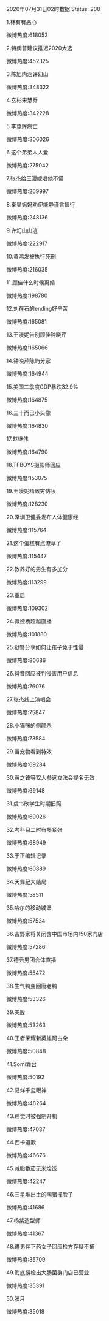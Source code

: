 2020年07月31日02时数据
Status: 200

1.林有有恶心

微博热度:618052

2.特朗普建议推迟2020大选

微博热度:452325

3.陈旭内涵许幻山

微博热度:348322

4.玄彬宋慧乔

微博热度:342228

5.李登辉病亡

微博热度:306026

6.这个弟弟人人爱

微博热度:275042

7.张杰给王漫妮唱他不懂

微博热度:269997

8.秦昊妈妈劝伊能静谨言慎行

微博热度:248136

9.许幻山山渣

微博热度:222917

10.黄鸿发被执行死刑

微博热度:216035

11.顾佳什么时候离婚

微博热度:198780

12.刘在石的ending好辛苦

微博热度:165081

13.王漫妮告别顾佳钟晓芹

微博热度:165066

14.钟晓芹陈屿分家

微博热度:164944

15.美国二季度GDP暴跌32.9%

微博热度:164875

16.三十而已小头像

微博热度:164830

17.赵继伟

微博热度:164790

18.TFBOYS摄影师回应

微博热度:153075

19.王漫妮精致穷仿妆

微博热度:128230

20.深圳卫健委发布人体健康经

微博热度:115764

21.这个蛋糕有点潦草了

微博热度:115447

22.教养好的男生有多加分

微博热度:113299

23.重启

微博热度:109302

24.薇娅杨超越直播

微博热度:101880

25.狱警分享如何让孩子免于性侵

微博热度:80686

26.抖音回应被判侵害用户信息

微博热度:76076

27.张杰线上演唱会

微博热度:75847

28.小猫咪的侧颜杀

微博热度:73584

29.当宠物看到特效

微博热度:69284

30.黄之锋等12人参选立法会提名无效

微博热度:69148

31.虞书欣学生时期旧照

微博热度:69026

32.考科目二时有多紧张

微博热度:68949

33.于正编辑记录

微博热度:60889

34.天舞纪大结局

微博热度:58511

35.哈尔的移动城堡

微博热度:57534

36.吉野家将关闭含中国市场内150家门店

微博热度:57286

37.德云男团合体直播

微博热度:55472

38.生气鸭变回唐老鸭

微博热度:53326

39.美股

微博热度:53263

40.王者荣耀新英雄阿古朵

微博热度:50848

41.Somi舞台

微博热度:50192

42.易烊千玺眼神

微博热度:48264

43.睡觉时被强制开机

微博热度:47037

44.西卡道歉

微博热度:46676

45.减脂番茄无米烩饭

微博热度:42247

46.三星堆出土的陶猪撞脸了

微博热度:41686

47.杨紫造型师

微博热度:41367

48.遭男伴下药女子回应检方存疑不捕

微博热度:35709

49.海底捞检出大肠菌群门店已营业

微博热度:35391

50.张月

微博热度:35018

